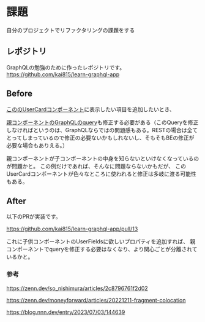 # 課題
自分のプロジェクトでリファクタリングの課題をする

## レポジトリ
GraphQLの勉強のために作ったレポジトリです。
https://github.com/kai815/learn-graphql-app

## Before
[こののUserCardコンポーネント](https://github.com/kai815/learn-graphql-app/blob/a35709668e5c235edfe746c63074714ce49ad4ea/react-graphql/src/components/UserCard.tsx#L7)に表示したい項目を追加したいとき、



[親コンポーネントのGraphQLのquery](https://github.com/kai815/learn-graphql-app/blob/7b134cf50d940f8ec349dc92b9ee898c1f8e1463/react-graphql/src/components/UserList.tsx#L13)も修正する必要がある（このQueryを修正しなければというのは、GraphQLならではの問題感もある。RESTの場合は全てとってしまっているので修正の必要ないかもしれないし、そもそもBEの修正が必要な場合もありえる。）


親コンポーネントが子コンポーネントの中身を知らないといけなくなっているのが問題かと。
この例だけであれば、そんなに問題ならないかもだが、
このUserCardコンポーネントが色々なところに使われると修正は多岐に渡る可能性もある。



## After
以下のPRが実装です。

https://github.com/kai815/learn-graphql-app/pull/13

これに子供コンポーネントのUserFieldsに欲しいプロパティを追加すれば、
親コンポーネントでqueryを修正する必要はなくなり、より関心ごとが分離されているかと。

### 参考
https://zenn.dev/so_nishimura/articles/2c8796761f2d02

https://zenn.dev/moneyforward/articles/20221211-fragment-colocation

https://blog.nnn.dev/entry/2023/07/03/144639

